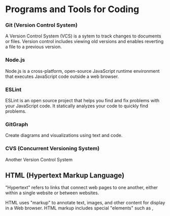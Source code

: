 # Programs and Tools for Coding

### Git (Version Control System)
A Version Control System (VCS) is a sytem to track changes to documents or files.
Version control includes viewing old versions and enables reverting a file to a previous version. 


### Node.js
Node.js is a cross-platform, open-source JavaScript runtime environment that executes JavaScript code outside a web browser. 


### ESLint
ESLint is an open source project that helps you find and fix problems with your JavaScript code.
It statically analyzes your code to quickly find problems.


### GitGraph
Create diagrams and visualizations using text and code.


### CVS (Concurrent Versioning System)
Another Version Control System



## HTML (Hypertext Markup Language)
"Hypertext" refers to links that connect web pages to one another, either within a single website or between websites.

HTML uses "markup" to annotate text, images, and other content for display in a Web browser. HTML markup includes special "elements" such as <head>, <title>, <body>, <header>, <footer> and many others.

### Syntax
The syntax is the grammar of the HTML code.

### Semantics
Semantics describes the meaning of the elements of the code.


## CSS
Cascading Style Sheets (CSS) is a style sheet language used for specifying the presentation and styling of a document written in a markup language such as HTML.